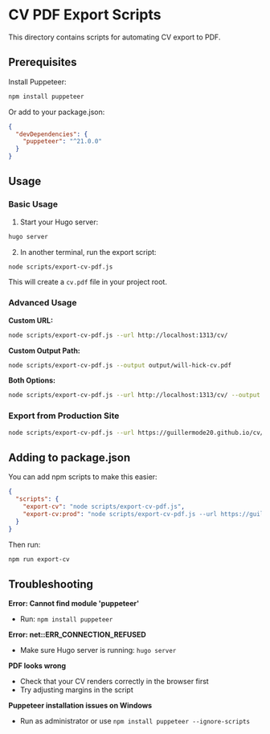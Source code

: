 # CV PDF Export Scripts

This directory contains scripts for automating CV export to PDF.

## Prerequisites

Install Puppeteer:
```bash
npm install puppeteer
```

Or add to your package.json:
```json
{
  "devDependencies": {
    "puppeteer": "^21.0.0"
  }
}
```

## Usage

### Basic Usage

1. Start your Hugo server:
```bash
hugo server
```

2. In another terminal, run the export script:
```bash
node scripts/export-cv-pdf.js
```

This will create a `cv.pdf` file in your project root.

### Advanced Usage

**Custom URL:**
```bash
node scripts/export-cv-pdf.js --url http://localhost:1313/cv/
```

**Custom Output Path:**
```bash
node scripts/export-cv-pdf.js --output output/will-hick-cv.pdf
```

**Both Options:**
```bash
node scripts/export-cv-pdf.js --url http://localhost:1313/cv/ --output my-cv.pdf
```

### Export from Production Site

```bash
node scripts/export-cv-pdf.js --url https://guillermode20.github.io/cv/ --output cv-production.pdf
```

## Adding to package.json

You can add npm scripts to make this easier:

```json
{
  "scripts": {
    "export-cv": "node scripts/export-cv-pdf.js",
    "export-cv:prod": "node scripts/export-cv-pdf.js --url https://guillermode20.github.io/cv/"
  }
}
```

Then run:
```bash
npm run export-cv
```

## Troubleshooting

**Error: Cannot find module 'puppeteer'**
- Run: `npm install puppeteer`

**Error: net::ERR_CONNECTION_REFUSED**
- Make sure Hugo server is running: `hugo server`

**PDF looks wrong**
- Check that your CV renders correctly in the browser first
- Try adjusting margins in the script

**Puppeteer installation issues on Windows**
- Run as administrator or use `npm install puppeteer --ignore-scripts`

